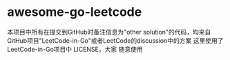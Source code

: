 # awesome-go-leetcode
本项目中所有在提交到GitHub时备注信息为"other solution"的代码，均来自GitHub项目"LeetCode-in-Go"或者LeetCode的discussion中的方案
这里使用了LeetCode-in-Go项目中 LICENSE，大家 随意使用
